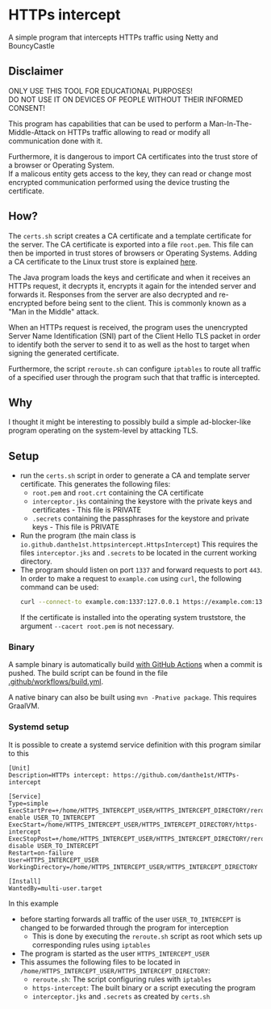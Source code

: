 # HTTPs intercept
A simple program that intercepts HTTPs traffic using Netty and BouncyCastle

## Disclaimer
ONLY USE THIS TOOL FOR EDUCATIONAL PURPOSES!  
DO NOT USE IT ON DEVICES OF PEOPLE WITHOUT THEIR INFORMED CONSENT!

This program has capabilities that can be used to perform a Man-In-The-Middle-Attack on HTTPs traffic
allowing to read or modify all communication done with it.

Furthermore, it is dangerous to import CA certificates into the trust store of a browser or Operating System.  
If a malicous entity gets access to the key,
they can read or change most encrypted communication performed using the device trusting the certificate.

## How?
The `certs.sh` script creates a CA certificate and a template certificate for the server.
The CA certificate is exported into a file `root.pem`.
This file can then be imported in trust stores of browsers or Operating Systems.
Adding a CA certificate to the Linux trust store is explained [here](https://askubuntu.com/a/94861/966107).

The Java program loads the keys and certificate and when it receives an HTTPs request,
it decrypts it, encrypts it again for the intended server and forwards it.
Responses from the server are also decrypted and re-encrypted before being sent to the client.
This is commonly known as a "Man in the Middle" attack.

When an HTTPs request is received, the program uses the unencrypted Server Name Identification (SNI) part
of the Client Hello TLS packet in order to identify both the server to send it to
as well as the host to target when signing the generated certificate.

Furthermore, the script `reroute.sh` can configure `iptables` to route all traffic of a specified user
through the program such that that traffic is intercepted.

## Why
I thought it might be interesting to possibly build a simple ad-blocker-like program
operating on the system-level by attacking TLS.

## Setup
- run the `certs.sh` script in order to generate a CA and template server certificate.
  This generates the following files:
  - `root.pem` and `root.crt` containing the CA certificate
  - `interceptor.jks` containing the keystore with the private keys and certificates - This file is PRIVATE
  - `.secrets` containing the passphrases for the keystore and private keys - This file is PRIVATE
- Run the program (the main class is `io.github.danthe1st.httpsintercept.HttpsIntercept`)
  This requires the files `interceptor.jks` and `.secrets` to be located in the current working directory.
- The program should listen on port `1337` and forward requests to port `443`.
  In order to make a request to `example.com` using `curl`, the following command can be used:
  ```bash
  curl --connect-to example.com:1337:127.0.0.1 https://example.com:1337 --cacert root.pem
  ```
  If the certificate is installed into the operating system truststore, the argument `--cacert root.pem` is not necessary.

### Binary
A sample binary is automatically build [with GitHub Actions](https://github.com/danthe1st/HTTPs-intercept/actions?query=branch%3Amaster)
when a commit is pushed.
The build script can be found in the file [.github/workflows/build.yml](./.github/workflows/build.yml).

A native binary can also be built using `mvn -Pnative package`.
This requires GraalVM.

### Systemd setup

It is possible to create a systemd service definition with this program similar to this

```
[Unit]
Description=HTTPs intercept: https://github.com/danthe1st/HTTPs-intercept

[Service]
Type=simple
ExecStartPre=+/home/HTTPS_INTERCEPT_USER/HTTPS_INTERCEPT_DIRECTORY/reroute.sh enable USER_TO_INTERCEPT
ExecStart=/home/HTTPS_INTERCEPT_USER/HTTPS_INTERCEPT_DIRECTORY/https-intercept
ExecStopPost=+/home/HTTPS_INTERCEPT_USER/HTTPS_INTERCEPT_DIRECTORY/reroute.sh disable USER_TO_INTERCEPT
Restart=on-failure
User=HTTPS_INTERCEPT_USER
WorkingDirectory=/home/HTTPS_INTERCEPT_USER/HTTPS_INTERCEPT_DIRECTORY

[Install]
WantedBy=multi-user.target
```

In this example
- before starting forwards all traffic of the user `USER_TO_INTERCEPT`
  is changed to be forwarded through the program for interception
  - This is done by executing the `reroute.sh` script as root which sets up corresponding rules using `iptables`
- The program is started as the user `HTTPS_INTERCEPT_USER`
- This assumes the following files to be located in `/home/HTTPS_INTERCEPT_USER/HTTPS_INTERCEPT_DIRECTORY`:
  - `reroute.sh`: The script configuring rules with `iptables`
  - `https-intercept`: The built binary or a script executing the program
  - `interceptor.jks` and `.secrets` as created by `certs.sh`
